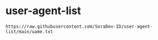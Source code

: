 # user-agent-list 
```shell
https://raw.githubusercontent.com/SoraDev-ID/user-agent-list/main/uame.txt 
```
